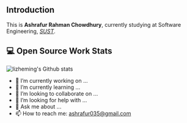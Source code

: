 
## Introduction

This is **Ashrafur Rahman Chowdhury**, currently studying at Software Engineering, *[SUST](https://www.sust.edu/)*.  

## 💻 Open Source Work Stats

![lizheming's Github stats](https://github-readme-stats.vercel.app/api?username=SaYMy-NaMe&show_icons=true)

- 🔭 I’m currently working on ...
- 🌱 I’m currently learning ...
- 👯 I’m looking to collaborate on ...
- 🤔 I’m looking for help with ...
- 💬 Ask me about ...
- 📫 How to reach me: ashrafur035@gmail.com


